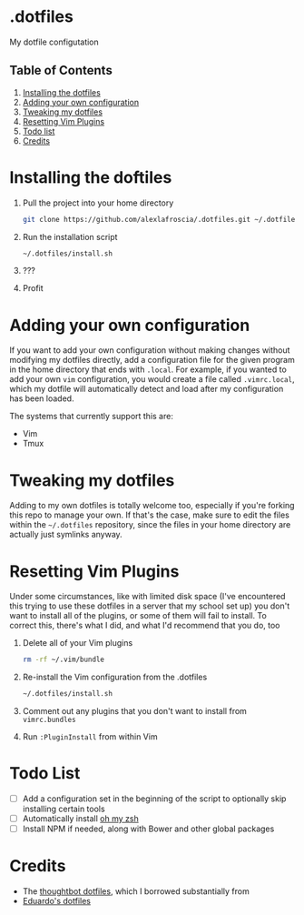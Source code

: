 .dotfiles
=========

My dotfile configutation

## Table of Contents
1. [Installing the dotfiles](#installing-the-dotfiles)
2. [Adding your own configuration](#adding-your-own-configuration)
3. [Tweaking my dotfiles](#tweaking-my-dotfiles)
4. [Resetting Vim Plugins](#resetting-vim-plugins)
5. [Todo list](#todo-list)
6. [Credits](#credits)

# Installing the doftiles

1. Pull the project into your home directory
   ```bash
   git clone https://github.com/alexlafroscia/.dotfiles.git ~/.dotfiles
   ```

2. Run the installation script
   ```bash
   ~/.dotfiles/install.sh
   ```

3. ???

4. Profit

# Adding your own configuration
If you want to add your own configuration without making changes without
modifying my dotfiles directly, add a configuration file for the given program
in the home directory that ends with `.local`.  For example, if you wanted to
add your own `vim` configuration, you would create a file called `.vimrc.local`,
which my dotfile will automatically detect and load after my configuration has
been loaded.

The systems that currently support this are:
- Vim
- Tmux

# Tweaking my dotfiles
Adding to my own dotfiles is totally welcome too, especially if you're forking
this repo to manage your own.  If that's the case, make sure to edit the files
within the `~/.dotfiles` repository, since the files in your home directory are
actually just symlinks anyway.

# Resetting Vim Plugins
Under some circumstances, like with limited disk space (I've encountered this
trying to use these dotfiles in a server that my school set up) you don't want
to install all of the plugins, or some of them will fail to install.  To correct
this, there's what I did, and what I'd recommend that you do, too

1. Delete all of your Vim plugins
   ```bash
   rm -rf ~/.vim/bundle
   ```

2. Re-install the Vim configuration from the .dotfiles
   ```bash
   ~/.dotfiles/install.sh
   ```

3. Comment out any plugins that you don't want to install from `vimrc.bundles`

4. Run `:PluginInstall` from within Vim

# Todo List
- [ ] Add a configuration set in the beginning of the script to optionally skip
      installing certain tools
- [ ] Automatically install [oh my zsh](https://github.com/robbyrussell/oh-my-zsh)
- [ ] Install NPM if needed, along with Bower and other global packages

# Credits
- The [thoughtbot dotfiles](https://github.com/thoughtbot/dotfiles), which I borrowed substantially from
- [Eduardo's dotfiles](https://github.com/eduardolundgren/dotfiles)
